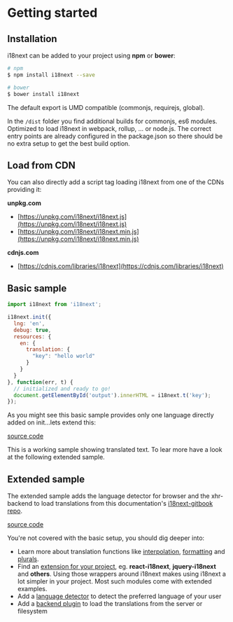 <!-- toc -->
# Getting started

## Installation

i18next can be added to your project using **npm** or **bower**:

```bash
# npm
$ npm install i18next --save

# bower
$ bower install i18next
```

The default export is UMD compatible (commonjs, requirejs, global).

In the `/dist` folder you find additional builds for commonjs, es6 modules. Optimized to load i18next in webpack, rollup, ... or node.js. The correct entry points are already configured in the package.json so there should be no extra setup to get the best build option.

## Load from CDN

You can also directly add a script tag loading i18next from one of the CDNs providing it:

**unpkg.com**

- [https://unpkg.com/i18next/i18next.js](https://unpkg.com/i18next/i18next.js)
- [https://unpkg.com/i18next/i18next.min.js](https://unpkg.com/i18next/i18next.min.js)

**cdnjs.com**

- [https://cdnjs.com/libraries/i18next](https://cdnjs.com/libraries/i18next)


## Basic sample

```js
import i18next from 'i18next';

i18next.init({
  lng: 'en',
  debug: true,
  resources: {
    en: {
      translation: {
        "key": "hello world"
      }
    }
  }
}, function(err, t) {
  // initialized and ready to go!
  document.getElementById('output').innerHTML = i18next.t('key');
});
```

As you might see this basic sample provides only one language directly added on init...lets extend this:

[source code](https://jsfiddle.net/jamuhl/dvk0e8a9/#tabs=js,result,html)

This is a working sample showing translated text. To lear more have a look at the following extended sample.

## Extended sample

The extended sample adds the language detector for browser and the xhr-backend to load translations from this documentation's [i18next-gitbook repo](https://github.com/i18next/i18next-gitbook/tree/master/locales).

[source code](https://jsfiddle.net/jamuhl/ferfywyf/#tabs=js,result,html)

You're not covered with the basic setup, you should dig deeper into:

- Learn more about translation functions like [interpolation](/interpolation.md), [formatting](/formatting.md) and [plurals](/plurals.md).
- Find an [extension for your project](/supported-frameworks.md), eg. **react-i18next**, **jquery-i18next** and **others**. Using those wrappers around i18next makes using i18next a lot simpler in your project. Most such modules come with extended examples.
- Add a [language detector](/plugins-and-utils.md) to detect the preferred language of your user
- Add a [backend plugin](/plugins-and-utils.md) to load the translations from the server or filesystem



